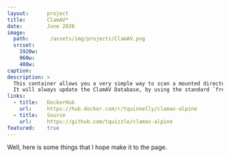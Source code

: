 ```yaml
---
layout:      project
title:       ClamAV*
date:        June 2020
image:
  path:       /assets/img/projects/ClamAV.png
  srcset:
    1920w:   
    960w:    
    480w:    
caption:     
description: >
  This container allows you a very simple way to scan a mounted directory using `clamscan`.
  It will always update the ClamAV Database, by using the standard `freshclam` before running `clamscan`. If the local ClamAV Database is up-to-date, it will check and continue.
links:
  - title:   DockerHub
    url:     https://hub.docker.com/r/tquinnelly/clamav-alpine
  - title:   Source
    url:     https://github.com/tquizzle/clamav-alpine
featured:    true
---
```


Well, here is some things that I hope make it to the page.